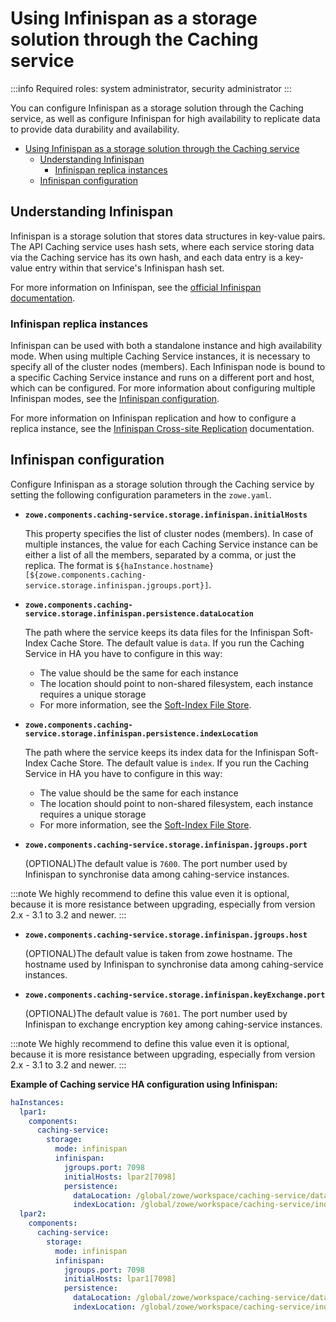 # Using Infinispan as a storage solution through the Caching service

:::info Required roles: system administrator, security administrator
:::

You can configure Infinispan as a storage solution through the Caching service, as well as configure Infinispan for high availability to replicate data to provide data durability and availability.

- [Using Infinispan as a storage solution through the Caching service](#using-infinispan-as-a-storage-solution-through-the-caching-service)
  - [Understanding Infinispan](#understanding-infinispan)
    - [Infinispan replica instances](#infinispan-replica-instances)
  - [Infinispan configuration](#infinispan-configuration)

## Understanding Infinispan

Infinispan is a storage solution that stores data structures in key-value pairs. The API Caching service uses hash sets, where each
service storing data via the Caching service has its own hash, and each data entry is a key-value entry within that service's Infinispan hash set.

For more information on Infinispan, see the [official Infinispan documentation](https://infinispan.org/documentation/).

### Infinispan replica instances

Infinispan can be used with both a standalone instance and high availability mode. When using multiple Caching Service instances, 
it is necessary to specify all of the cluster nodes (members). Each Infinispan node is bound to a specific Caching Service instance and runs on a different port and host, which can be configured. For more information about configuring multiple Infinispan modes, see the [Infinispan configuration](#infinispan-configuration). 

For more information on Infinispan replication and how to configure a replica instance, see the [Infinispan Cross-site Replication](https://infinispan.org/docs/stable/titles/xsite/xsite.html) documentation.

## Infinispan configuration

Configure Infinispan as a storage solution through the Caching service by setting the following configuration parameters in the `zowe.yaml`.
 
* **`zowe.components.caching-service.storage.infinispan.initialHosts`**

  This property specifies the list of cluster nodes (members). In case of multiple instances, the value for each Caching Service instance can be 
  either a list of all the members, separated by a comma, or just the replica. The format is `${haInstance.hostname}[${zowe.components.caching-service.storage.infinispan.jgroups.port}]`.

* **`zowe.components.caching-service.storage.infinispan.persistence.dataLocation`**

  The path where the service keeps its data files for the Infinispan Soft-Index Cache Store. 
  The default value is `data`. If you run the Caching Service in HA you have to configure in this way:

   - The value should be the same for each instance
   - The location should point to non-shared filesystem, each instance requires a unique storage
   - For more information, see the [Soft-Index File Store](https://infinispan.org/blog/2014/10/31/soft-index-file-store).


* **`zowe.components.caching-service.storage.infinispan.persistence.indexLocation`**

  The path where the service keeps its index data for the Infinispan Soft-Index Cache Store. 
  The default value is `index`. If you run the Caching Service in HA you have to configure in this way:

  - The value should be the same for each instance
  - The location should point to non-shared filesystem, each instance requires a unique storage
  - For more information, see the [Soft-Index File Store](https://infinispan.org/blog/2014/10/31/soft-index-file-store).


* **`zowe.components.caching-service.storage.infinispan.jgroups.port`**

  (OPTIONAL)The default value is `7600`. The port number used by Infinispan to synchronise data among cahing-service instances.

:::note
We highly recommend to define this value even it is optional, because it is more resistance between upgrading, especially 
from version 2.x - 3.1 to 3.2 and newer.
:::

* **`zowe.components.caching-service.storage.infinispan.jgroups.host`**

  (OPTIONAL)The default value is taken from zowe hostname. The hostname used by Infinispan to synchronise data among cahing-service instances. 

* **`zowe.components.caching-service.storage.infinispan.keyExchange.port`**

  (OPTIONAL)The default value is `7601`. The port number used by Infinispan to exchange encryption key among cahing-service instances.

:::note
We highly recommend to define this value even it is optional, because it is more resistance between upgrading, especially
from version 2.x - 3.1 to 3.2 and newer.
:::

  **Example of Caching service HA configuration using Infinispan:**

  ```yaml
  haInstances:
    lpar1:
      components:
        caching-service:
          storage:
            mode: infinispan
            infinispan:
              jgroups.port: 7098
              initialHosts: lpar2[7098]
              persistence:
                dataLocation: /global/zowe/workspace/caching-service/data
                indexLocation: /global/zowe/workspace/caching-service/index
    lpar2:
      components:
        caching-service:
          storage:
            mode: infinispan
            infinispan:
              jgroups.port: 7098
              initialHosts: lpar1[7098]
              persistence:
                dataLocation: /global/zowe/workspace/caching-service/data
                indexLocation: /global/zowe/workspace/caching-service/index
  ```